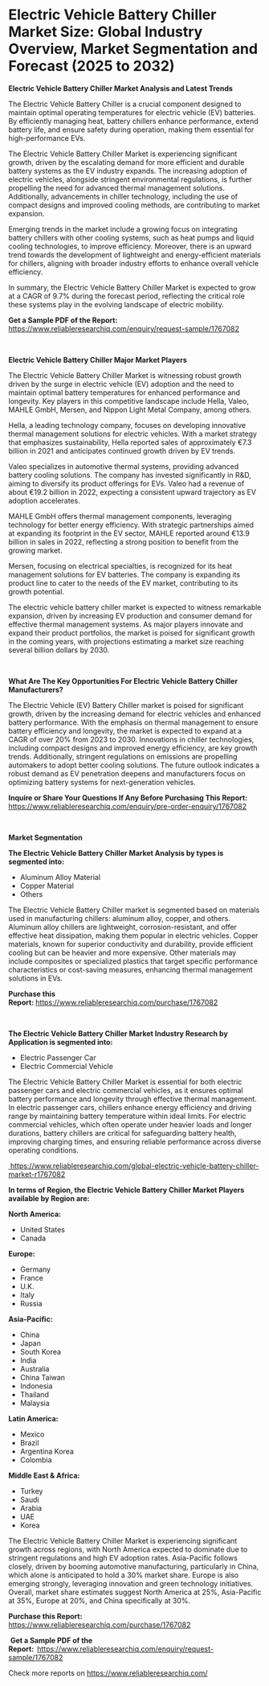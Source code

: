 <p><h1>Electric Vehicle Battery Chiller Market Size: Global Industry Overview, Market Segmentation and Forecast (2025 to 2032)</h1></p><p><strong>Electric Vehicle Battery Chiller Market Analysis and Latest Trends</strong></p>
<p><p>The Electric Vehicle Battery Chiller is a crucial component designed to maintain optimal operating temperatures for electric vehicle (EV) batteries. By efficiently managing heat, battery chillers enhance performance, extend battery life, and ensure safety during operation, making them essential for high-performance EVs.</p><p>The Electric Vehicle Battery Chiller Market is experiencing significant growth, driven by the escalating demand for more efficient and durable battery systems as the EV industry expands. The increasing adoption of electric vehicles, alongside stringent environmental regulations, is further propelling the need for advanced thermal management solutions. Additionally, advancements in chiller technology, including the use of compact designs and improved cooling methods, are contributing to market expansion.</p><p>Emerging trends in the market include a growing focus on integrating battery chillers with other cooling systems, such as heat pumps and liquid cooling technologies, to improve efficiency. Moreover, there is an upward trend towards the development of lightweight and energy-efficient materials for chillers, aligning with broader industry efforts to enhance overall vehicle efficiency.</p><p>In summary, the Electric Vehicle Battery Chiller Market is expected to grow at a CAGR of 9.7% during the forecast period, reflecting the critical role these systems play in the evolving landscape of electric mobility.</p></p>
<p><strong>Get a Sample PDF of the Report:&nbsp;</strong> <a href="https://www.reliableresearchiq.com/enquiry/request-sample/1767082?utm_campaign=2253&utm_medium=2&utm_source=Github&utm_content=ia&utm_term=27022025&utm_id=electric-vehicle-battery-chiller">https://www.reliableresearchiq.com/enquiry/request-sample/1767082</a></p>
<p>&nbsp;</p>
<p><strong>Electric Vehicle Battery Chiller Major Market Players</strong></p>
<p><p>The Electric Vehicle Battery Chiller Market is witnessing robust growth driven by the surge in electric vehicle (EV) adoption and the need to maintain optimal battery temperatures for enhanced performance and longevity. Key players in this competitive landscape include Hella, Valeo, MAHLE GmbH, Mersen, and Nippon Light Metal Company, among others.</p><p>Hella, a leading technology company, focuses on developing innovative thermal management solutions for electric vehicles. With a market strategy that emphasizes sustainability, Hella reported sales of approximately €7.3 billion in 2021 and anticipates continued growth driven by EV trends.</p><p>Valeo specializes in automotive thermal systems, providing advanced battery cooling solutions. The company has invested significantly in R&D, aiming to diversify its product offerings for EVs. Valeo had a revenue of about €19.2 billion in 2022, expecting a consistent upward trajectory as EV adoption accelerates.</p><p>MAHLE GmbH offers thermal management components, leveraging technology for better energy efficiency. With strategic partnerships aimed at expanding its footprint in the EV sector, MAHLE reported around €13.9 billion in sales in 2022, reflecting a strong position to benefit from the growing market.</p><p>Mersen, focusing on electrical specialties, is recognized for its heat management solutions for EV batteries. The company is expanding its product line to cater to the needs of the EV market, contributing to its growth potential.</p><p>The electric vehicle battery chiller market is expected to witness remarkable expansion, driven by increasing EV production and consumer demand for effective thermal management systems. As major players innovate and expand their product portfolios, the market is poised for significant growth in the coming years, with projections estimating a market size reaching several billion dollars by 2030.</p></p>
<p>&nbsp;</p>
<p><strong>What Are The Key Opportunities For Electric Vehicle Battery Chiller Manufacturers?</strong></p>
<p><p>The Electric Vehicle (EV) Battery Chiller market is poised for significant growth, driven by the increasing demand for electric vehicles and enhanced battery performance. With the emphasis on thermal management to ensure battery efficiency and longevity, the market is expected to expand at a CAGR of over 20% from 2023 to 2030. Innovations in chiller technologies, including compact designs and improved energy efficiency, are key growth trends. Additionally, stringent regulations on emissions are propelling automakers to adopt better cooling solutions. The future outlook indicates a robust demand as EV penetration deepens and manufacturers focus on optimizing battery systems for next-generation vehicles.</p></p>
<p><strong>Inquire or Share Your Questions If Any Before Purchasing This Report:</strong> <a href="https://www.reliableresearchiq.com/enquiry/pre-order-enquiry/1767082?utm_campaign=2253&utm_medium=2&utm_source=Github&utm_content=ia&utm_term=27022025&utm_id=electric-vehicle-battery-chiller">https://www.reliableresearchiq.com/enquiry/pre-order-enquiry/1767082</a></p>
<p>&nbsp;</p>
<p><strong>Market Segmentation</strong></p>
<p><strong>The Electric Vehicle Battery Chiller Market Analysis by types is segmented into:</strong></p>
<p><ul><li>Aluminum Alloy Material</li><li>Copper Material</li><li>Others</li></ul></p>
<p><p>The Electric Vehicle Battery Chiller market is segmented based on materials used in manufacturing chillers: aluminum alloy, copper, and others. Aluminum alloy chillers are lightweight, corrosion-resistant, and offer effective heat dissipation, making them popular in electric vehicles. Copper materials, known for superior conductivity and durability, provide efficient cooling but can be heavier and more expensive. Other materials may include composites or specialized plastics that target specific performance characteristics or cost-saving measures, enhancing thermal management solutions in EVs.</p></p>
<p><strong>Purchase this Report:&nbsp;</strong><a href="https://www.reliableresearchiq.com/purchase/1767082?utm_campaign=2253&utm_medium=2&utm_source=Github&utm_content=ia&utm_term=27022025&utm_id=electric-vehicle-battery-chiller">https://www.reliableresearchiq.com/purchase/1767082</a></p>
<p>&nbsp;</p>
<p><strong>The Electric Vehicle Battery Chiller Market Industry Research by Application is segmented into:</strong></p>
<p><ul><li>Electric Passenger Car</li><li>Electric Commercial Vehicle</li></ul></p>
<p><p>The Electric Vehicle Battery Chiller Market is essential for both electric passenger cars and electric commercial vehicles, as it ensures optimal battery performance and longevity through effective thermal management. In electric passenger cars, chillers enhance energy efficiency and driving range by maintaining battery temperature within ideal limits. For electric commercial vehicles, which often operate under heavier loads and longer durations, battery chillers are critical for safeguarding battery health, improving charging times, and ensuring reliable performance across diverse operating conditions.</p></p>
<p><a href="https://www.reliableresearchiq.com/global-electric-vehicle-battery-chiller-market-r1767082?utm_campaign=2253&utm_medium=2&utm_source=Github&utm_content=ia&utm_term=27022025&utm_id=electric-vehicle-battery-chiller">&nbsp;https://www.reliableresearchiq.com/global-electric-vehicle-battery-chiller-market-r1767082</a></p>
<p><strong>In terms of Region, the Electric Vehicle Battery Chiller Market Players available by Region are:</strong></p>
<p>
    <p> <strong> North America: </strong>
        <ul>
            <li>United States</li>
            <li>Canada</li>
        </ul>
        </p> 
    <p> <strong> Europe: </strong>
        <ul>
            <li>Germany</li>
            <li>France</li>
            <li>U.K.</li>
            <li>Italy</li>
            <li>Russia</li>
        </ul>
        </p> 
    <p> <strong> Asia-Pacific: </strong>
        <ul>
            <li>China</li>
            <li>Japan</li>
            <li>South Korea</li>
            <li>India</li>
            <li>Australia</li>
            <li>China Taiwan</li>
            <li>Indonesia</li>
            <li>Thailand</li>
            <li>Malaysia</li>
        </ul>
        </p> 
    <p> <strong> Latin America: </strong>
        <ul>
            <li>Mexico</li>
            <li>Brazil</li>
            <li>Argentina Korea</li>
            <li>Colombia</li>
        </ul>
        </p> 
    <p> <strong> Middle East & Africa: </strong>
        <ul>
            <li>Turkey</li>
            <li>Saudi</li>
            <li>Arabia</li>
            <li>UAE</li>
            <li>Korea</li>
        </ul>
    </p>
    </p>
<p><p>The Electric Vehicle Battery Chiller Market is experiencing significant growth across regions, with North America expected to dominate due to stringent regulations and high EV adoption rates. Asia-Pacific follows closely, driven by booming automotive manufacturing, particularly in China, which alone is anticipated to hold a 30% market share. Europe is also emerging strongly, leveraging innovation and green technology initiatives. Overall, market share estimates suggest North America at 25%, Asia-Pacific at 35%, Europe at 20%, and China specifically at 30%.</p></p>
<p><strong>Purchase this Report: </strong><a href="https://www.reliableresearchiq.com/purchase/1767082?utm_campaign=2253&utm_medium=2&utm_source=Github&utm_content=ia&utm_term=27022025&utm_id=electric-vehicle-battery-chiller">https://www.reliableresearchiq.com/purchase/1767082</a></p>
<p>&nbsp;<strong>Get a Sample PDF of the Report:&nbsp;&nbsp;</strong><a href="https://www.reliableresearchiq.com/enquiry/request-sample/1767082?utm_campaign=2253&utm_medium=2&utm_source=Github&utm_content=ia&utm_term=27022025&utm_id=electric-vehicle-battery-chiller">https://www.reliableresearchiq.com/enquiry/request-sample/1767082</a></p>
<p><strong></strong></p>
<p>Check more reports on <a href="https://www.reliableresearchiq.com/?utm_campaign=2253&utm_medium=2&utm_source=Github&utm_content=ia&utm_term=27022025&utm_id=electric-vehicle-battery-chiller">https://www.reliableresearchiq.com/</a></p>